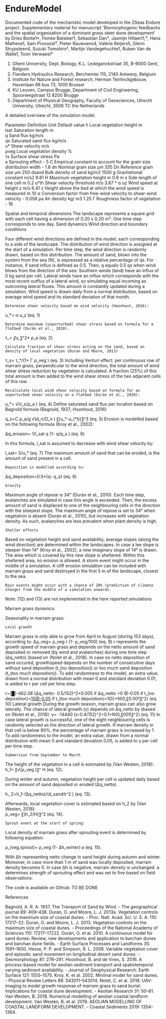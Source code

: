 # EndureModel
Documented code of the mechanistic model developed in the 2Seas Endure project. Supplementary material for manuscript 'Biomorphogenic feedbacks and the spatial organisation of a dominant grass steer dune development' by Dries Bonte1*, Femke Batsleer1, Sebastian Dan², Jasmijn Hillaert1,³, Hans Matheve1, Sam Provoost³, Pieter Rauwoens4, Valérie Reijers5, Glenn Strypsteen4, Suzuki Tomohiro², Martijn Vandegehuchte1, Ruben Van de Walle1, Toon Verwaest²


1.	Ghent University, Dept. Biology, K.L. Ledeganckstraat 35, B-9000 Gent, Belgium
2.	Flanders Hydraulics Research, Berchemlei 115, 2140 Antwerp, Belgium
3.	Institute for Nature and Forest research, Herman Teirlinckgebouw, Havenlaan 88 bus 73, 1000 Brussel
4.	KU Leuven, Campus Brugge, Department of Civil Engineering, Spoorwegstraat 12 8200 Brugge
5.	Department of Physical Geography, Faculty of Geosciences, Utrecht University, Utrecht, 3508 TC the Netherlands 


A detailed overview of the simulation model.


Parameter	Definition	Unit	Default value
h	Local vegetation height	m	 
lsat	Saturation length	m	 
q	Sand flux	kg/m/s	 
qs	Saturated sand flux	kg/m/s	 
u*	Shear velocity	m/s	 
ρveg	Local vegetation density	%	 
τs	Surface shear stress	Pa	  
a	Sprouting effect	-	5
C	Empirical constant to account for the grain size distribution width	-	1.8
dn	Nominal grain size	µm	335
Dn	Reference grain size	µm	250
dsand	Bulk density of sand	kg/m2	1500
g	Gravitational constant	m/s2	9.81
H	Maximum vegetation height	m	0.9 m
s	Side length of one cell	m	0.2
u*th	Shear velocity threshold	m/s	3.87 * α
uz	Wind speed at height z	m/s	6.41
z	Height above the bed at which the wind speed is measured	m	10
α	Conversion factor from free-wind velocity to shear-wind velocity	-	0.058
ρa	Air density	kg/ m3	1.25
Г	Roughness factor of vegetation	-	16

Spatial and temporal dimensions
The landscape represents a square grid with each cell having a dimension of 0.20 x 0.20 m². One time step corresponds to one day.
Sand dynamics
	Wind direction and boundary conditions

Four different wind directions are defined in the model, each corresponding to a side of the landscape. The distribution of wind direction is assigned at the start of a simulation. Per time step, the wind direction is randomly drawn, based on this distribution. The amount of sand, blown into the system from the sea (N), is expressed as a relative percentage of qs. For instance, if sand influx is defined as 0.5. Then, q equals 0.5 qs when wind blows from the direction of the sea. Southern winds (land) have an influx of 0 kg sand per cell. Lateral winds have an influx which corresponds with the most recent outflux of a lateral wind, so simulating equal incoming as outcoming lateral fluxes. This amount is constantly updated during a simulation. Wind speed is drawn daily from a normal distribution, based on average wind speed and its standard deviation of that month.

	Determine shear velocity based on wind velocity (Hoonhout, 2016): 

u_*= α u_z 	(eq. 1)

	Determine maximum (unperturbed) shear stress based on formula for a flatbed (Durán et al., 2010).
τ_*= 〖u_*〗^2* ρ_a 	(eq. 2)

	Calculate fraction of shear stress acting on the sand, based on density of local vegetation (Duran and Moore, 2013)
 τ_s=  τ_*/(1+ Г ρ_veg ) 		(eq. 3)	
	Including Venturi effect: per continuous row of marram grass, perpendicular to the wind direction, the total amount of wind shear stress reduction by vegetation is calculated. A fraction (25%) of this total amount is then added to the wind shear stress of the two adjacent cells of this row. 

	Recalculate local wind shear velocity based on formula for an unperturbed shear velocity on a flatbed (Durán et al., 2010):

u_*= √(τ_s/ρ_a ) 	(eq. 4)
	Define saturated sand flux per location based on Bagnold formula (Bagnold, 1937; Hoonhout, 2016)

q_s=C  ρ_a/g  √(d_n/D_n )  〖(u_*-u_(*t))〗^3 	(eq. 5)
	Erosion is modelled based on the following formula (Kroy et al., 2002):

∆q_erosion=  1/l_sat   q (1-  q/q_s )	 (eq. 6)

In this formula, l_sat  is assumed to decrease with wind shear velocity by:

l_sat=  5/u_*  	(eq. 7)
The maximum amount of sand that can be eroded, is the amount of sand present in a cell.

	Deposition is modelled according to:

∆q_deposition=0.5*(q- q_s) 	(eq. 8)


	Gravity

Maximum angle of repose is 34° (Durán et al., 2010). Each time step, avalanches are simulated in case this angle is exceeded. Then, the excess amount of sand is displaced to one of the neighbouring cells in the direction with the steepest slope. The maximum angle of repose is set to 34° when vegetation is absent (Durán et al., 2010), but increases with vegetation density. As such, avalanches are less prevalent when plant density is high.

	Shelter effects
Based on vegetation height and sand availability, average slopes (along the wind direction) are determined within the landscapes. In case a lee slope is steeper than 14° (Kroy et al., 2002), a new imaginary slope of 14° is drawn. The area which is covered by this new slope is sheltered. Within this sheltered area, no erosion is allowed. 
	A storm event might occur in the middle of a simulation. A cliff erosion simulation can be included with marram grass and sand destroyed in the first 5 m of the landscape, closest to the sea.

	Rain events might occur with a chance of 20% (prediction of climate change) from the middle of a simulation onwards.

Note: (12) and (13) are not implemented in the here reported simulations

Marram grass dynamics

Seasonality in marram grass:
 
	Local growth
Marram grass is only able to grow from April to August (during 153 days), according to: 
∆ρ_veg= ρ_veg  r (1-  ρ_veg/100) 	(eq. 9)
r represents the growth speed of marram grass and depends on the netto amount of sand deposited or removed (by wind and avalanches) during one time step (∆q_netto) (based on (Nolet et al., 2018). In case no netto deposition of sand occured, growthspeed depends on the number of consecutive days without sand deposition (t_(no deposition)) or too much sand deposition (t_(too much deposition)). To add randomness to the model, an extra value, drawn from a normal distribution with mean 0 and standard deviation 0.01, is added to r per cell per time step.

r={█(-462.08 (∆q_netto- 0.5/152)^2+0.005 if ∆q_netto  >0 @-0.05 if t_(no deposition)>10@-0.05 if t_(too much deposition)>10)}+N(0,〖0.001〗^2)  	(eq. 10)
	Lateral growth
During the growth season, marram grass can also grow laterally. The chance of lateral growth (γ) depends on ∆q_netto by (based on (Nolet et al., 2018):
γ= -14440 (x-0.4/152)^2+0.1+N(0,〖005〗^2)	(eq. 11)
In case lateral growth is successful, one of the eight neighbouring cells is randomly selected as the direction of lateral growth. If marram density in that cell is below 90%, the percentage of marram grass is increased by 1. To add randomness to the model, an extra value, drawn from a normal distribution with mean 0 and standard deviation 0.05, is added to γ per cell per time step.

	Submersion from September to March

The height of the vegetation in a cell is estimated by (Van Westen, 2018):
h_1= 〖√(ρ_veg )〗^   H 	(eq. 12).


During winter and autumn, vegetation height per cell is updated daily based on the amount of sand deposited or eroded (∆q_netto).
 
h_ 2=h_1-(∆q_netto)/(d_sand⁄s^2 ) 	(eq. 13).

Afterwards, local vegetation cover is estimated based on h_2  by (Van Westen, 2018): 				 
ρ_veg= 〖(h_2/H)〗^2 	(eq. 14).	

	Sprout event at the start of spring:
Local density of marram grass after sprouting event is determined by following equation:

ρ_(veg,sprout)= ρ_veg  (1- ∆h_winter)∙a   	(eq. 15).

With ∆h representing netto change in sand height during autumn and winter. Moreover, in case more than 1 m of sand was locally deposited, marram density becomes 0. In case ∆h is negative, marram density is unchanged. a determines strength of sprouting effect and was set to five based on field observations. 


The code is available on Github: TO BE DONE

References	
	
Bagnold, A. R. A. 1937. The Transport of Sand by Wind. - The geographical journal 89: 409–438.
Durán, O. and Moore, L. J. 2013a. Vegetation controls on the maximum size of coastal dunes. - Proc. Natl. Acad. Sci. U. S. A. 110: 17217–22.
Duran, O. and Moore, L. J. 2013. Vegetation controls on the maximum size of coastal dunes. - Proceedings of the National Academy of Sciences 110: 17217–17222.
Durán, O. et al. 2010. A continuous model for sand dunes: Review, new developments and application to barchan dunes and barchan dune fields. - Earth Surface Processes and Landforms 35: 1591–1600.
Hesse, P. P. and Simpson, R. L. 2006. Variable vegetation cover and episodic sand movement on longitudinal desert sand dunes. - Geomorphology 81: 276–291.
Hoonhout, B. and de Vries, S. 2016. A process-based model for aeolian sediment transport and spatiotemporal varying sediment availability. - Journal of Geophysical Research: Earth Surface 121: 1555–1575.
Kroy, K. et al. 2002. Minimal model for sand dunes. - Physical Review Letters 88: 543011–543014.
Nolet, C. et al. 2018. UAV-imaging to model growth response of marram grass to sand burial: Implications for coastal dune development. - Aeolian Research 31: 50–61.
Van Westen, B. 2018. Numerical modelling of aeolian coastal landform development.
Van Westen, B. et al. 2019. AEOLIAN MODELLING OF COASTAL LANDFORM DEVELOPMENT. - Coastal Sediments 2019: 1354–1364.
